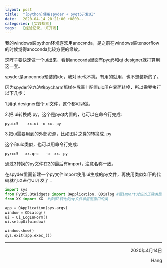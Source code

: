 ```yaml
---
layout: post
title:  "[python]使用spyder + pyqt5开发UI"
date:   2020-04-14 20:21:00 +0800--
categories: [实践探索]
tags:   [经验记录, UI开发]
---
```


我的windows装python环境喜欢用anoconda，是之前在windows装tensorflow的时候觉得anoconda比较方便的缘故。

这阵子要快速做一个ui出来，看到anoconda里面有pyqt5和qt designer就打算用这一套。

spyder是anoconda预装的ide，我对ide也不挑，有用的就用，也不想装新的了。

因为spyder没办法像pycharm那样在界面上配置uic用户界面转换，所以需要执行以下几步：

1.用qt designer做个.ui文件，这个都可以做。

2.把.ui转换成.py，这个是pyqt内置的，也可以在命令行完成:

```shell
pyuic5    xx.ui -o xx. py
```

3.把ui需要用到的外部资源，比如图片之类的转换成. py

这个和uic类似，也可以用命令行完成:

```shell
pyrcc5   xx.qrc   -o  xx. py
```

通过3转换的py文件在2的最后有import，注意名称一致。

在spyder里面新建一个py文件import使用.ui生成的py文件，再使用类似如下的代码就可以进行UI开发了：

```python
import sys
from PyQt5.QtWidgets import QApplication, QDialog #要import对应的正确类型
from XX import XX  #步骤2转化的py文件和里面窗口的类

app = QApplication(sys.argv)
window = QDialog()
ui = Ui_LogInForm()
ui.setupUi(window)

window.show()
sys.exit(app.exec_())
```  
 
___




<p align = "right">2020年4月14日</p>
<p align = "right">Hang</p>

